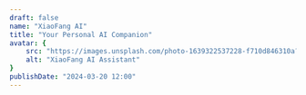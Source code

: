 ```yaml
---
draft: false
name: "XiaoFang AI"
title: "Your Personal AI Companion"
avatar: {
    src: "https://images.unsplash.com/photo-1639322537228-f710d846310a?&fit=crop&w=280",
    alt: "XiaoFang AI Assistant"
}
publishDate: "2024-03-20 12:00"
---
```


